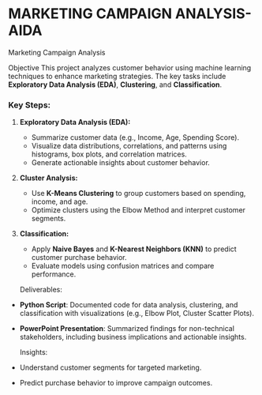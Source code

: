 # MARKETING CAMPAIGN ANALYSIS- AIDA
Marketing Campaign Analysis

Objective
This project analyzes customer behavior using machine learning techniques to enhance marketing strategies. The key tasks include **Exploratory Data Analysis (EDA)**, **Clustering**, and **Classification**.

### Key Steps:
1. **Exploratory Data Analysis (EDA):**
   - Summarize customer data (e.g., Income, Age, Spending Score).
   - Visualize data distributions, correlations, and patterns using histograms, box plots, and correlation matrices.
   - Generate actionable insights about customer behavior.

2. **Cluster Analysis:**
   - Use **K-Means Clustering** to group customers based on spending, income, and age.
   - Optimize clusters using the Elbow Method and interpret customer segments.

3. **Classification:**
   - Apply **Naive Bayes** and **K-Nearest Neighbors (KNN)** to predict customer purchase behavior.
   - Evaluate models using confusion matrices and compare performance.

   Deliverables:
- **Python Script**: Documented code for data analysis, clustering, and classification with visualizations (e.g., Elbow Plot, Cluster Scatter Plots).
- **PowerPoint Presentation**: Summarized findings for non-technical stakeholders, including business implications and actionable insights.

   Insights:
- Understand customer segments for targeted marketing.
- Predict purchase behavior to improve campaign outcomes.

